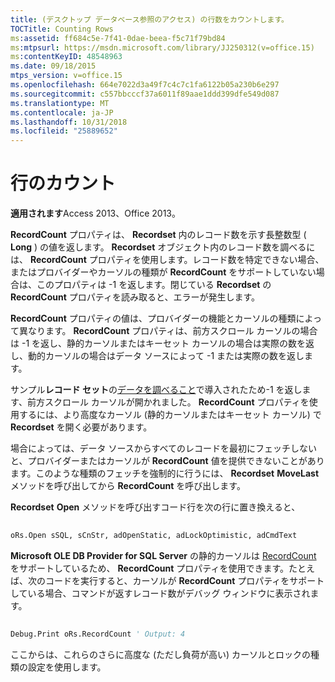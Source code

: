 ```yaml
---
title: (デスクトップ データベース参照のアクセス) の行数をカウントします。
TOCTitle: Counting Rows
ms:assetid: ff684c5e-7f41-0dae-beea-f5c71f79bd84
ms:mtpsurl: https://msdn.microsoft.com/library/JJ250312(v=office.15)
ms:contentKeyID: 48548963
ms.date: 09/18/2015
mtps_version: v=office.15
ms.openlocfilehash: 664e7022d3a49f7c4c7c1fa6122b05a230b6e297
ms.sourcegitcommit: c557bbcccf37a6011f89aae1ddd399dfe549d087
ms.translationtype: MT
ms.contentlocale: ja-JP
ms.lasthandoff: 10/31/2018
ms.locfileid: "25889652"
---
```

# <a name="counting-rows"></a>行のカウント


**適用されます**Access 2013、Office 2013。

**RecordCount** プロパティは、 **Recordset** 内のレコード数を示す長整数型 ( **Long** ) の値を返します。 **Recordset** オブジェクト内のレコード数を調べるには、 **RecordCount** プロパティを使用します。レコード数を特定できない場合、またはプロバイダーやカーソルの種類が **RecordCount** をサポートしていない場合は、このプロパティは -1 を返します。閉じている **Recordset** の **RecordCount** プロパティを読み取ると、エラーが発生します。

**RecordCount** プロパティの値は、プロバイダーの機能とカーソルの種類によって異なります。 **RecordCount** プロパティは、前方スクロール カーソルの場合は -1 を返し、静的カーソルまたはキーセット カーソルの場合は実際の数を返し、動的カーソルの場合はデータ ソースによって -1 または実際の数を返します。

サンプル**レコード セット**の[データを調べること](chapter-3-examining-data.md)で導入されたため-1 を返します、前方スクロール カーソルが開かれました。 **RecordCount** プロパティを使用するには、より高度なカーソル (静的カーソルまたはキーセット カーソル) で **Recordset** を開く必要があります。

場合によっては、データ ソースからすべてのレコードを最初にフェッチしないと、プロバイダーまたはカーソルが **RecordCount** 値を提供できないことがあります。このような種類のフェッチを強制的に行うには、 **Recordset** **MoveLast** メソッドを呼び出してから **RecordCount** を呼び出します。

**Recordset** **Open** メソッドを呼び出すコード行を次の行に置き換えると、

```vb 
 
oRs.Open sSQL, sCnStr, adOpenStatic, adLockOptimistic, adCmdText 
```

**Microsoft OLE DB Provider for SQL Server** の静的カーソルは [RecordCount](microsoft-ole-db-provider-for-sql-server.md) をサポートしているため、 **RecordCount** プロパティを使用できます。たとえば、次のコードを実行すると、カーソルが **RecordCount** プロパティをサポートしている場合、コマンドが返すレコード数がデバッグ ウィンドウに表示されます。

```vb 
 
Debug.Print oRs.RecordCount ' Output: 4 
```

ここからは、これらのさらに高度な (ただし負荷が高い) カーソルとロックの種類の設定を使用します。

